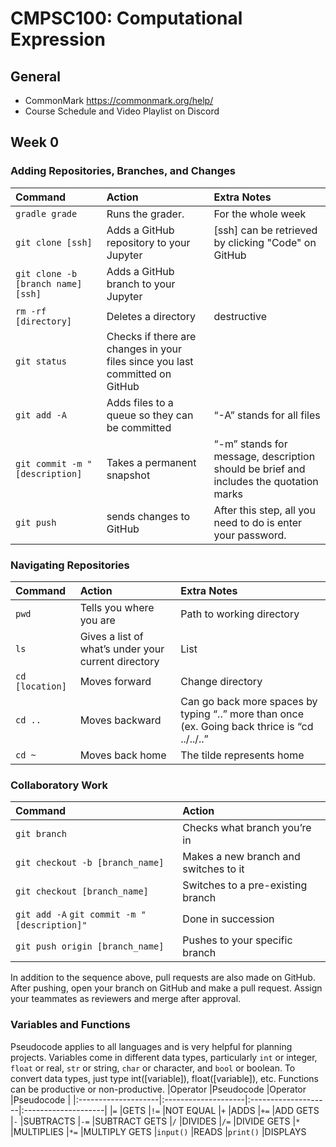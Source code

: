 # CMPSC100: Computational Expression

## General
* CommonMark https://commonmark.org/help/
* Course Schedule and Video Playlist on Discord

## Week 0

### Adding Repositories, Branches, and Changes
|Command              |Action               |Extra Notes          |
|:--------------------|:--------------------|:--------------------|
|`gradle grade`       |Runs the grader.     |For the whole week |
|`git clone [ssh]`    |Adds a GitHub repository to your Jupyter        |[ssh] can be retrieved by clicking "Code" on GitHub   
|`git clone -b [branch name] [ssh]`  |Adds a GitHub branch to your Jupyter  
|`rm -rf [directory]`   |Deletes a directory     |destructive                     |
|`git status`           |Checks if there are changes in your files since you last committed on GitHub 
|`git add -A`               |Adds files to a queue so they can be committed      |“-A” stands for all files
|`git commit -m "[description]`            |Takes a permanent snapshot|“-m” stands for message, description should be brief and includes the quotation marks
|`git push`               |sends changes to GitHub                  |After this step, all you need to do is enter your password.|

### Navigating Repositories
|Command              |Action               |Extra Notes          |
|:--------------------|:--------------------|:--------------------|
|`pwd`               |Tells you where you are  |Path to working directory |
|`ls`                |Gives a list of what’s under your current directory |List |
|`cd [location]`           |Moves forward                  |Change directory               |
|`cd ..`             |Moves backward    |Can go back more spaces by typing “..” more than once (ex. Going back thrice is “cd ../../..”
|`cd ~`           |Moves back home    |The tilde represents home |

### Collaboratory Work
|Command              |Action 
|:--------------------|:--------------------|
|`git branch`    |Checks what branch you’re in|    
|`git checkout -b [branch_name]`  |Makes a new branch and switches to it    |   
|`git checkout [branch_name]`  |Switches to a pre-existing branch          |  
|`git add -A` `git commit -m "[description]"`    |Done in succession
|`git push origin [branch_name]`           |Pushes to your specific branch 

In addition to the sequence above, pull requests are also made on GitHub. After pushing, open your branch on GitHub and make a pull request. Assign your teammates as reviewers and merge after approval.

### Variables and Functions
Pseudocode applies to all languages and is very helpful for planning projects. Variables come in different data types, particularly `int` or integer, `float` or real, `str` or string, `char` or character, and `bool` or boolean. To convert data types, just type int([variable]), float([variable]), etc. Functions can be productive or non-productive.
|Operator             |Pseudocode           |Operator             |Pseudocode           |
|:--------------------|:--------------------|:--------------------|:--------------------|
|`=`                  |GETS                 |`!=`                 |NOT EQUAL
|`+`                  |ADDS                 |`+=`                 |ADD GETS
|`-`                  |SUBTRACTS            |`-=`                 |SUBTRACT GETS
|`/`                  |DIVIDES              |`/=`                 |DIVIDE GETS
|`*`                  |MULTIPLIES           |`*=`                 |MULTIPLY GETS
|`input()`            |READS                |`print()`            |DISPLAYS
